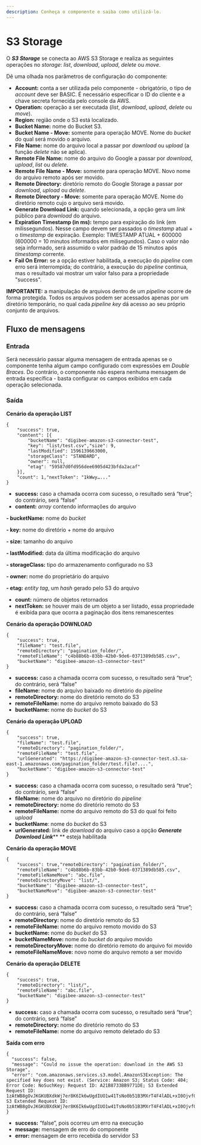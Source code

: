 ```yaml
---
description: Conheça o componente e saiba como utilizá-lo.
---
```


# S3 Storage



O _**S3 Storage**_ se conecta ao AWS S3 Storage e realiza as seguintes operações no _storage_: _list_, _download_, _upload_, _delete_ ou _move_.

Dê uma olhada nos parâmetros de configuração do componente:

* **Account:** conta a ser utilizada pelo componente - obrigatório, o tipo de _account_ deve ser BASIC. É necessário especificar o ID do cliente e a chave secreta fornecida pelo console da AWS.
* **Operation:** operação a ser executada (_list_, _download_, _upload_, _delete_ ou _move_).
* **Region:** região onde o S3 está localizado.
* **Bucket Name:** nome do Bucket S3.
* **Bucket Name - Move:** somente para operação MOVE. Nome do _bucket_ do qual será movido o arquivo.
* **File Name:** nome do arquivo local a passar por _download_ ou _upload_ (a função _delete_ não se aplica).
* **Remote File Name:** nome do arquivo do Google a passar por _download_, _upload_, _list_ ou _delete_.
* **Remote File Name - Move:** somente para operação MOVE. Novo nome do arquivo remoto após ser movido.
* **Remote Directory:** diretório remoto do Google Storage a passar por _download_, _upload_ ou _delete_.
* **Remote Directory - Move:** somente para operação MOVE. Nome do diretório remoto cujo o arquivo será movido.
* **Generate Download Link:** quando selecionada, a opção gera um _link_ público para _download_ do arquivo.
* **Expiration Timestamp (in ms):** tempo para expiração do link (em milissegundos). Nesse campo devem ser passados o _timestamp_ atual + o _timestamp_ de expiração. Exemplo: TIMESTAMP ATUAL + 600000 (600000 = 10 minutos informados em milisegundos). Caso o valor não seja informado, será assumido o valor padrão de 15 minutos após _timestamp_ corrente.
* **Fail On Error:** se a opção estiver habilitada, a execução do _pipeline_ com erro será interrompida; do contrário, a execução do _pipeline_ continua, mas o resultado vai mostrar um valor falso para a propriedade "success".

**IMPORTANTE:** a manipulação de arquivos dentro de um _pipeline_ ocorre de forma protegida. Todos os arquivos podem ser acessados apenas por um diretório temporário, no qual cada _pipeline key_ dá acesso ao seu próprio conjunto de arquivos.

## Fluxo de mensagens <a href="#fluxo-de-mensagens" id="fluxo-de-mensagens"></a>

### **Entrada** <a href="#entrada" id="entrada"></a>

Será necessário passar alguma mensagem de entrada apenas se o componente tenha algum campo configurado com expressões em _Double Braces_. Do contrário, o componente não espera nenhuma mensagem de entrada específica - basta configurar os campos exibidos em cada operação selecionada.

### **Saída** <a href="#sada" id="sada"></a>

**Cenário da operação LIST**

```
{
    "success": true,
    "content": [{
        "bucketName": "digibee-amazon-s3-connector-test",
        "key": "list/test.csv","size": 9,
        "lastModified": 1596139663000,
        "storageClass": "STANDARD",
        "owner": null,
        "etag": "59587d0fd956dee6905d423bfda2acaf"
    }],
    "count": 1,"nextToken": "1kWwy…..."
}
```

* **success:** caso a chamada ocorra com sucesso, o resultado será “true”; do contrário, será “false”
* **content:** _array_ contendo informações do arquivo

**- bucketName:** nome do _bucket_

**- key:** nome do diretório + nome do arquivo

**- size:** tamanho do arquivo

**- lastModified:** data da última modificação do arquivo

**- storageClass:** tipo do armazenamento configurado no S3

**- owner:** nome do proprietário do arquivo

**- etag:** _entity tag_, um _hash_ gerado pelo S3 do arquivo

* **count:** número de objetos retornados
* **nextToken:** se houver mais de um objeto a ser listado, essa propriedade é exibida para que ocorra a paginação dos itens remanescentes

**Cenário da operação DOWNLOAD**

```
{
    "success": true,
    "fileName": "test.file",
    "remoteDirectory": "pagination_folder/",
    "remoteFileName": "c4b88b6b-83bb-42b0-9de6-0371389db585.csv",
    "bucketName": "digibee-amazon-s3-connector-test"
}
```

* **success:** caso a chamada ocorra com sucesso, o resultado será “true”; do contrário, será “false”
* **fileName:** nome do arquivo baixado no diretório do _pipeline_
* **remoteDirectory:** nome do diretório remoto do S3
* **remoteFileName:** nome do arquivo remoto baixado do S3
* **bucketName:** nome do _bucket_ do S3

**Cenário da operação UPLOAD**

```
{
    "success": true,
    "fileName": "test.file",
    "remoteDirectory": "pagination_folder/",
    "remoteFileName": "test.file",
    "urlGenerated": "https://digibee-amazon-s3-connector-test.s3.sa-east-1.amazonaws.com/pagination_folder/test.file?....",
    "bucketName": "digibee-amazon-s3-connector-test"
}
```

* **success:** caso a chamada ocorra com sucesso, o resultado será “true”; do contrário, será “false”
* **fileName:** nome do arquivo no diretório do _pipeline_
* **remoteDirectory:** nome do diretório remoto do S3
* **remoteFileName:** nome do arquivo remoto do S3 do qual foi feito _upload_
* **bucketName**: nome do _bucket_ do S3
* **urlGenerated:** link de _download_ do arquivo caso a opção _**Generate Download Link**_** ** esteja habilitada

**Cenário da operação MOVE**

```
{
    "success": true,"remoteDirectory": "pagination_folder/",
    "remoteFileName": "c4b88b6b-83bb-42b0-9de6-0371389db585.csv",
    "remoteFileNameMove": "abc.file",
    "remoteDirectoryMove": "list/",
    "bucketName": "digibee-amazon-s3-connector-test",
    "bucketNameMove": "digibee-amazon-s3-connector-test"
}
```

* **success:** caso a chamada ocorra com sucesso, o resultado será “true”; do contrário, será “false”
* **remoteDirectory:** nome do diretório remoto do S3
* **remoteFileName:** nome do arquivo remoto movido do S3
* **bucketName:** nome do _bucket_ do S3
* **bucketNameMove:** nome do _bucket_ do arquivo movido
* **remoteDirectoryMove:** nome do diretório remoto do arquivo foi movido
* **remoteFileNameMove:** novo nome do arquivo remoto a ser movido

**Cenário da operação DELETE**

```
{
    "success": true,
    "remoteDirectory": "list/",
    "remoteFileName": "abc.file",
    "bucketName": "digibee-amazon-s3-connector-test"
}
```

* **success:** caso a chamada ocorra com sucesso, o resultado será “true”; do contrário, será “false”
* **remoteDirectory:** nome do diretório remoto do S3
* **remoteFileName:** nome do arquivo remoto deletado do S3

**Saída com erro**

```
{
  "success": false,
  "message": "Could no issue the operation: download in the AWS S3 Storage",
  "error": "com.amazonaws.services.s3.model.AmazonS3Exception: The specified key does not exist. (Service: Amazon S3; Status Code: 404; Error Code: NoSuchKey; Request ID: A21B8733BB9771DE; S3 Extended Request ID: 1zAtWB8gOvJKGKUBXdkWj7er8K6Ik6wUgdIUO1w41TsNo0b51B3MXrT4F4lADL+xI0Ojvf0e6z4=), S3 Extended Request ID: 1zAtWB8gOvJKGKUBXdkWj7er8K6Ik6wUgdIUO1w41TsNo0b51B3MXrT4F4lADL+xI0Ojvf0e6z4="
}
```

* **success:** “false”, pois ocorreu um erro na execução
* **message:** mensagem de erro do componente
* **error:** mensagem de erro recebida do servidor S3
